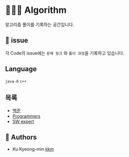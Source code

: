 # 👩🏻‍💻  Algorithm
알고리즘 풀이를 기록하는 공간입니다.

## 🌟 issue
각 Code의 issue에는 `문제 링크` 와 `풀이 과정`을 기록하고 있습니다.

## Language
`java-8` `c++`

## 목록

- [백준](https://www.acmicpc.net/)
- [Programmers](https://programmers.co.kr/learn/challenges?tab=all_challenges)
- [SW expert](https://swexpertacademy.com/main/code/problem/problemList.do)

## 🎵 Authors
- Ku Kyeong-min [kkm](github.com/gkm2019)
